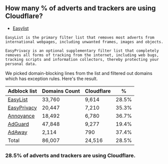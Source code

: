 ## How many % of adverts and trackers are using Cloudflare?


- [Easylist](https://web.archive.org/web/20210516110248/https://easylist.to/)
```
EasyList is the primary filter list that removes most adverts from international webpages, including unwanted frames, images and objects.

EasyPrivacy is an optional supplementary filter list that completely removes all forms of tracking from the internet, including web bugs, tracking scripts and information collectors, thereby protecting your personal data.
```


We picked domain-blocking lines from the list and filtered out domains which has exception rules.
Here's the result.


| Adblock list | Domains Count | Cloudflare | % |
| --- | --- | --- | --- |
| [EasyList](https://easylist.to/easylist/easylist.txt) | 33,760 | 9,614 | 28.5% |
| [EasyPrivacy](https://easylist.to/easylist/easyprivacy.txt) | 20,447 | 7,210 | 35.3% |
| [Annoyance](https://secure.fanboy.co.nz/fanboy-annoyance.txt) | 18,492 | 6,780 | 36.7% |
| [AdGuard](https://adguardteam.github.io/AdGuardSDNSFilter/Filters/filter.txt) | 47,848 | 9,277 | 19.4% |
| [AdAway](https://raw.githubusercontent.com/AdAway/adaway.github.io/master/hosts.txt) | 2,114 | 790 | 37.4% |
| Total | 86,007 | 24,516 | 28.5% |


### 28.5% of adverts and trackers are using Cloudflare.